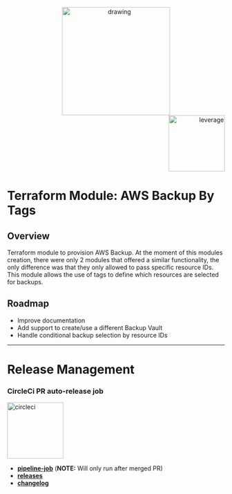 <div align="center">
    <img src="https://raw.githubusercontent.com/binbashar/terraform-aws-waf-owasp/master/figures/binbash.png" 
    alt="drawing" width="250"/>
</div>
<div align="right">
  <img src="https://raw.githubusercontent.com/binbashar/terraform-aws-waf-owasp/master/figures/binbash-leverage-terraform.png"
   alt="leverage" width="130"/>
</div>

# Terraform Module: AWS Backup By Tags

## Overview
Terraform module to provision AWS Backup. At the moment of this modules creation, there were only 2 modules that offered a similar functionality, the only difference was that they only allowed to pass specific resource IDs. This module allows the use of tags to define which resources are selected for backups.

## Roadmap
* Improve documentation
* Add support to create/use a different Backup Vault
* Handle conditional backup selection by resource IDs

---

# Release Management
### CircleCi PR auto-release job

<div align="left">
  <img src="https://raw.githubusercontent.com/binbashar/terraform-aws-waf-owasp/master/figures/circleci.png" 
  alt="circleci" width="130"/>
</div>

- [**pipeline-job**](https://circleci.com/gh/binbashar/terraform-aws-backup-by-tags) (**NOTE:** Will only run after merged PR)
- [**releases**](https://github.com/binbashar/terraform-aws-backup-by-tags/releases)
- [**changelog**](https://github.com/binbashar/terraform-aws-backup-by-tags/blob/master/CHANGELOG.md)
